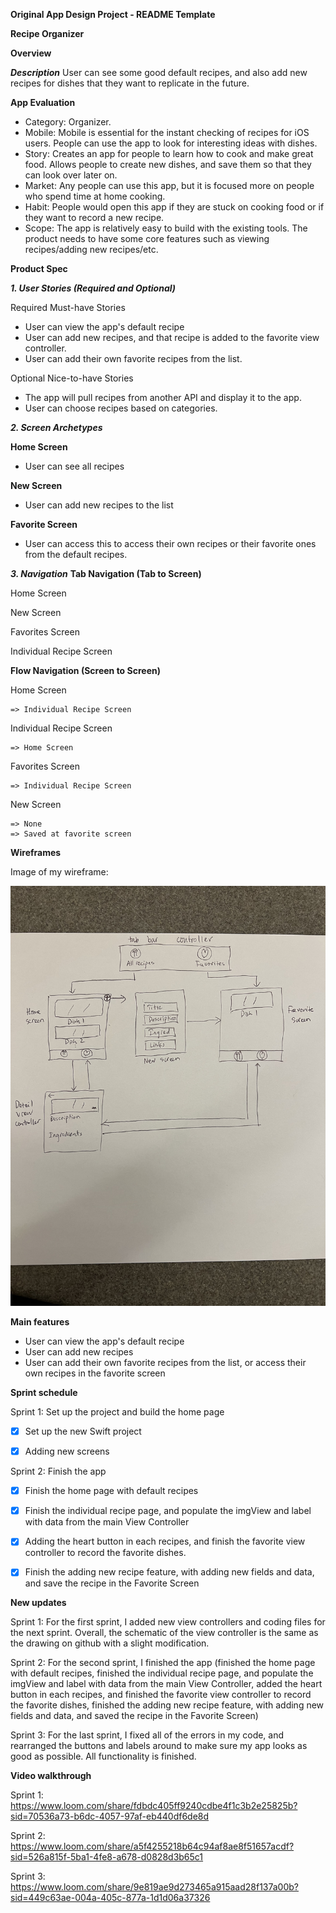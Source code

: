 **Original App Design Project - README Template**

**Recipe Organizer**

**Overview**

***Description***
User can see some good default recipes, and also add new recipes for dishes that they want to replicate in the future.

**App Evaluation**
- Category: Organizer.
- Mobile: Mobile is essential for the instant checking of recipes for iOS users. People can use the app to look for interesting ideas with dishes.
- Story: Creates an app for people to learn how to cook and make great food. Allows people to create new dishes, and save them so that they can look over later on.
- Market: Any people can use this app, but it is focused more on people who spend time at home cooking.
- Habit: People would open this app if they are stuck on cooking food or if they want to record a new recipe.
- Scope: The app is relatively easy to build with the existing tools. The product needs to have some core features such as viewing recipes/adding new recipes/etc.

**Product Spec**

***1. User Stories (Required and Optional)***

Required Must-have Stories
- User can view the app's default recipe
- User can add new recipes, and that recipe is added to the favorite view controller.
- User can add their own favorite recipes from the list.

Optional Nice-to-have Stories
- The app will pull recipes from another API and display it to the app.
- User can choose recipes based on categories.

***2. Screen Archetypes***

**Home Screen**
- User can see all recipes

**New Screen**
- User can add new recipes to the list

**Favorite Screen**
- User can access this to access their own recipes or their favorite ones from the default recipes.

***3. Navigation***
**Tab Navigation (Tab to Screen)**

Home Screen

New Screen

Favorites Screen

Individual Recipe Screen

**Flow Navigation (Screen to Screen)**

Home Screen 

    => Individual Recipe Screen
    
Individual Recipe Screen

    => Home Screen

Favorites Screen 

    => Individual Recipe Screen
    
New Screen 

    => None
    => Saved at favorite screen

**Wireframes**

Image of my wireframe:

![Image](https://github.com/Baozzz04/CodePath_Capstone/blob/main/wireframe_img.jpg)

**Main features**
- User can view the app's default recipe
- User can add new recipes
- User can add their own favorite recipes from the list, or access their own recipes in the favorite screen

**Sprint schedule**

Sprint 1: Set up the project and build the home page

- [x] Set up the new Swift project

- [x] Adding new screens

Sprint 2: Finish the app

- [x] Finish the home page with default recipes

- [x] Finish the individual recipe page, and populate the imgView and label with data from the main View Controller

- [x] Adding the heart button in each recipes, and finish the favorite view controller to record the favorite dishes.

- [x] Finish the adding new recipe feature, with adding new fields and data, and save the recipe in the Favorite Screen


**New updates**

Sprint 1: For the first sprint, I added new view controllers and coding files for the next sprint. Overall, the schematic of the view controller is the same as the drawing on github with a slight modification.

Sprint 2: For the second sprint, I finished the app (finished the home page with default recipes, finished the individual recipe page, and populate the imgView and label with data from the main View Controller, added the heart button in each recipes, and finished the favorite view controller to record the favorite dishes, finished the adding new recipe feature, with adding new fields and data, and saved the recipe in the Favorite Screen)

Sprint 3: For the last sprint, I fixed all of the errors in my code, and rearranged the buttons and labels around to make sure my app looks as good as possible. All functionality is finished.

**Video walkthrough**

Sprint 1: https://www.loom.com/share/fdbdc405ff9240cdbe4f1c3b2e25825b?sid=70536a73-b6dc-4057-97af-eb440df6de8d

Sprint 2: 
    https://www.loom.com/share/a5f4255218b64c94af8ae8f51657acdf?sid=526a815f-5ba1-4fe8-a678-d0828d3b65c1
    
Sprint 3:
    https://www.loom.com/share/9e819ae9d273465a915aad28f137a00b?sid=449c63ae-004a-405c-877a-1d1d06a37326

